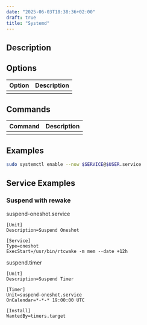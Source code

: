 ```yaml
---
date: "2025-06-03T18:38:36+02:00"
draft: true
title: "Systemd"
---
```


## Description

## Options

| Option | Description |
| ------ | ----------- |
|        |             |

## Commands

| Command | Description |
| ------- | ----------- |
|         |             |

## Examples

```sh
sudo systemctl enable --now $SERVICE@$USER.service
```

## Service Examples

### Suspend with rewake

suspend-oneshot.service

```service
[Unit]
Description=Suspend Oneshot

[Service]
Type=oneshot
ExecStart=/usr/bin/rtcwake -m mem --date +12h
```

suspend.timer

```service
[Unit]
Description=Suspend Timer

[Timer]
Unit=suspend-oneshot.service
OnCalendar=*-*-* 19:00:00 UTC

[Install]
WantedBy=timers.target
```
